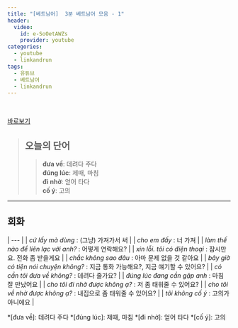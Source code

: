 ```yaml
---
title: "[베트남어]  3분 베트남어 모음 - 1"
header:
  video:
    id: e-SoOetAWZs
    provider: youtube
categories:
  - youtube
  - linkandrun
tags:
  - 유튜브
  - 베트남어
  - linkandrun
---
```


<br>

[바로보기](https://www.youtube.com/watch?v=e-SoOetAWZs)


> ## **오늘의 단어**
>> **đưa về**: 데려다 주다  
>> **đúng lúc**: 제때, 마침  
>> **đi nhờ**: 얻어 타다  
>> **cố ý**: 고의  
---

## 회화

| --- |
| *cứ lấy mà dùng* : (그냥) 가져가서 써 |
| *cho em đấy* : 너 가져 |
| *làm thế nào để liên lạc với anh?* : 어떻게 연락해요? |
| *xin lỗi. tôi có điện thoại* : 잠시만요. 전화 좀 받을게요 |
| *chắc không sao đâu* : 아마 문제 없을 것 같아요 |
| *bây giờ có tiện nói chuyện không?* : 지금 통화 가능해요?, 지금 얘기할 수 있어요? |
| *có cần tôi đưa về không?* : 데려다 줄가요? |
| *đúng lúc đang cần gặp anh* : 마침 잘 만났어요 |
| *cho tôi đi nhờ được không ạ?* : 저 좀 태워줄 수 있어요? |
| *cho tôi về nhờ được không ạ?* : 내집으로 좀 태워줄 수 있어요? |
| *tôi không cố ý* : 고의가 아니에요 |


*[đưa về]: 데려다 주다
*[đúng lúc]: 제때, 마침
*[đi nhờ]: 얻어 타다
*[cố ý]: 고의